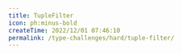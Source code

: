 ```yaml
---
title: TupleFilter
icon: ph:minus-bold
createTime: 2022/12/01 07:46:10
permalink: /type-challenges/hard/tuple-filter/
---
```

